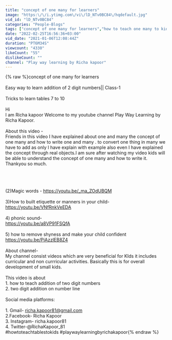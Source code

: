 ```yaml
---
title: "concept of one many for learners"
image: "https:\/\/i.ytimg.com\/vi\/lD_NTv0BC84\/hqdefault.jpg"
vid_id: "lD_NTv0BC84"
categories: "People-Blogs"
tags: ["concept of one many for learners","how to teach one many to kids","teach one money through real objects"]
date: "2022-02-25T16:56:36+03:00"
vid_date: "2021-01-06T12:08:44Z"
duration: "PT6M34S"
viewcount: "4330"
likeCount: "55"
dislikeCount: ""
channel: "Play way learning by Richa kapoor"
---
```

{% raw %}concept of one many for learners<br /><br />Easy way to learn addition of 2 digit numbers|| Class-1<br /><br />Tricks to learn tables 7 to 10<br /><br />Hi<br />I am Richa kapoor  Welcome to my youtube channel Play Way Learning by Richa Kapoor.<br /> <br />About this video -<br />Friends in this video I have explained about one and many the concept of one many and how to write one and many . to convert one thing in many we have to add as only I have explain with example also even I have explained the concept through real objects.I am sure after watching my video kids will be able to understand the concept of one many and how to write it. <br />Thankyou so much.<br /><br /><br /><br /><br />(2)Magic words - <a rel="nofollow" target="blank" href="https://youtu.be/_ma_ZOdUBQM">https://youtu.be/_ma_ZOdUBQM</a><br /><br />3)How to built etiquette or manners in your child-<br /><a rel="nofollow" target="blank" href="https://youtu.be/VNfRnkVeEDA">https://youtu.be/VNfRnkVeEDA</a><br /><br />4) phonic sound-<br /><a rel="nofollow" target="blank" href="https://youtu.be/a8VP91FSQfA">https://youtu.be/a8VP91FSQfA</a><br /><br />5) how to remove shyness and make your child confident<br /><a rel="nofollow" target="blank" href="https://youtu.be/PiAzzlEB8Z4">https://youtu.be/PiAzzlEB8Z4</a><br /><br />About channel-<br />My channel consist videos which are very beneficial for KIds it includes curricular and non currricular activities. Basically this is for overall development of small kids.<br /><br />This video is about<br />1. how to teach addition of two digit numbers<br />2. two digit addition on number line<br /><br />Social media platforms: <br /><br />1. Gmail- richa.kapoor81@gmail.com<br />2.Facebook- Richa Kapoor<br />3. Instagram- richa.kapoor81<br />4. Twitter-@RichaKapoor_81<br />#howtoteachtablestokids #playwaylearningbyrichakapoor{% endraw %}
